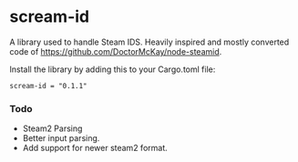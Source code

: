 # scream-id
A library used to handle Steam IDS. Heavily inspired and mostly converted code of https://github.com/DoctorMcKay/node-steamid.

Install the library by adding this to your Cargo.toml file:
```
scream-id = "0.1.1"
```

### Todo
- Steam2 Parsing
- Better input parsing.
- Add support for newer steam2 format.
